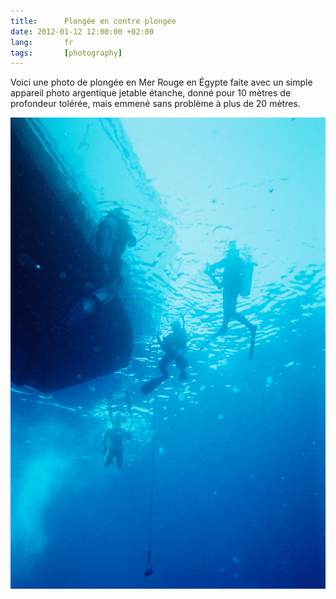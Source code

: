 ```yaml
---
title:      Plongée en contre plongée
date: 2012-01-12 12:00:00 +02:00
lang:       fr
tags:       [photography]
---
```


Voici une photo de plongée en Mer Rouge en Égypte faite avec un simple appareil photo argentique jetable étanche, donné pour 10 mètres de profondeur tolérée, mais emmené sans problème à plus de 20 mètres.

![](20120111-Plongee-en-contre-plongee.jpg)

